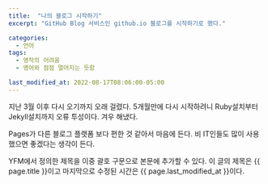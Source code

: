 ```yaml
---
title:  "나의 블로그 시작하기"
excerpt: "GitHub Blog 서비스인 github.io 블로그를 시작하기로 했다."

categories:
  - 언어
tags:
  - 영작의 어려움
  - 영어와 점점 멀어지는 듯함

last_modified_at: 2022-08-17T08:06:00-05:00
---
```


지난 3월 이후 다시 오기까지 오래 걸렸다. 
5개월만에 다시 시작하려니 Ruby설치부터 Jekyll설치까지 오류 투성이다.
겨우 해냈다. 

Pages가 다른 블로그 플랫폼 보다 편한 것 같아서 마음에 든다.
비 IT인들도 많이 사용했으면 좋겠다는 생각이 든다.

YFM에서 정의한 제목을 이중 괄호 구문으로 본문에 추가할 수 있다.
이 글의 제목은 {{ page.title }}이고
마지막으로 수정된 시간은 {{ page.last_modified_at }}이다.